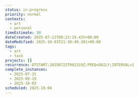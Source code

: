 ```yaml
---
status: in-progress
priority: normal
contexts:
  - art
  - personal
timeEstimate: 30
dateCreated: 2025-07-23T00:23:19.435+08:00
dateModified: 2025-10-03T21:30:49.381+08:00
tags:
  - art
  - task
projects: []
recurrence: DTSTART:20250723T002319Z;FREQ=DAILY;INTERVAL=1
complete_instances:
  - 2025-07-31
  - 2025-09-19
  - 2025-10-03
scheduled: 2025-10-04
---
```


